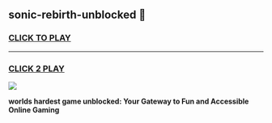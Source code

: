 
## sonic-rebirth-unblocked 👋
<h3>
<a href="https://premium.freeplayer.one?title=sonic-rebirth-unblocked&ref=14F">CLICK TO PLAY</a></h3>
<hr>

<h3>
<a href="https://premium.freeplayer.one?title=sonic-rebirth-unblocked&ref=14F">CLICK 2 PLAY</a>
  
</h3>

<a href="https://premium.freeplayer.one?title=sonic-rebirth-unblocked&ref=12F/"><img src="https://clearcache.store/games.png"></a>


**worlds hardest game unblocked: Your Gateway to Fun and Accessible Online Gaming**
